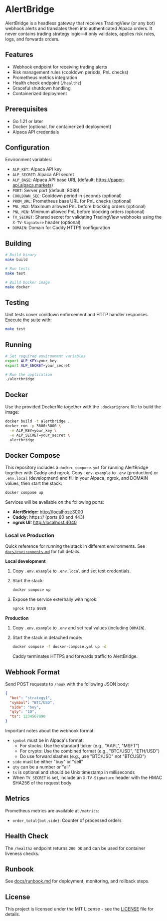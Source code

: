 # AlertBridge

AlertBridge is a headless gateway that receives TradingView (or any bot) webhook alerts and translates them into authenticated Alpaca orders. It never contains trading strategy logic—it only validates, applies risk rules, logs, and forwards orders.

## Features

- Webhook endpoint for receiving trading alerts
- Risk management rules (cooldown periods, PnL checks)
- Prometheus metrics integration
- Health check endpoint (`/healthz`)
- Graceful shutdown handling
- Containerized deployment

## Prerequisites

- Go 1.21 or later
- Docker (optional, for containerized deployment)
- Alpaca API credentials

## Configuration

Environment variables:

- `ALP_KEY`: Alpaca API key
- `ALP_SECRET`: Alpaca API secret
- `ALP_BASE`: Alpaca API base URL (default: https://paper-api.alpaca.markets)
- `PORT`: Server port (default: 8080)
- `COOLDOWN_SEC`: Cooldown period in seconds (optional)
- `PROM_URL`: Prometheus base URL for PnL checks (optional)
- `PNL_MAX`: Maximum allowed PnL before blocking orders (optional)
- `PNL_MIN`: Minimum allowed PnL before blocking orders (optional)
- `TV_SECRET`: Shared secret for validating TradingView webhooks using the `X-TV-Signature` header (optional)
- `DOMAIN`: Domain for Caddy HTTPS configuration

## Building

```bash
# Build binary
make build

# Run tests
make test

# Build Docker image
make docker
```

## Testing

Unit tests cover cooldown enforcement and HTTP handler responses. Execute the suite with:

```bash
make test
```

## Running

```bash
# Set required environment variables
export ALP_KEY=your_key
export ALP_SECRET=your_secret

# Run the application
./alertbridge
```

## Docker

Use the provided Dockerfile together with the `.dockerignore` file to build the
image:

```bash
docker build -t alertbridge .
docker run -p 3000:3000 \
  -e ALP_KEY=your_key \
  -e ALP_SECRET=your_secret \
  alertbridge
```

## Docker Compose

This repository includes a `docker-compose.yml` for running AlertBridge together with Caddy and ngrok. Copy `.env.example` to `.env` (production) or `.env.local` (development) and fill in your Alpaca, ngrok, and DOMAIN values, then start the stack:
```bash
docker compose up
```

Services will be available on the following ports:

- **AlertBridge:** <http://localhost:3000>
- **Caddy:** https://<your-domain> (ports 80 and 443)
- **ngrok UI:** <http://localhost:4040>

### Local vs Production

Quick reference for running the stack in different environments. See
[`docs/environments.md`](docs/environments.md) for full details.

**Local development**

1. Copy `.env.example` to `.env.local` and set test credentials.
2. Start the stack:

   ```bash
   docker compose up
   ```

3. Expose the service externally with ngrok:

   ```bash
   ngrok http 8080
   ```

**Production**

1. Copy `.env.example` to `.env` and set real values (including `DOMAIN`).
2. Start the stack in detached mode:

   ```bash
   docker compose -f docker-compose.yml up -d
   ```

   Caddy terminates HTTPS and forwards traffic to AlertBridge.

## Webhook Format

Send POST requests to `/hook` with the following JSON body:

```json
{
  "bot": "strategy1",
  "symbol": "BTC/USD",
  "side": "buy",
  "qty": "10",
  "ts": 1234567890
}
```

Important notes about the webhook format:
- `symbol` must be in Alpaca's format:
  - For stocks: Use the standard ticker (e.g., "AAPL", "MSFT")
  - For crypto: Use the combined format (e.g., "BTC/USD", "ETH/USD")
  - Do use forward slashes (e.g., use "BTC/USD" not "BTCUSD")
- `side` must be either "buy" or "sell"
- `qty` can be a number or "all"
- `ts` is optional and should be Unix timestamp in milliseconds
- When `TV_SECRET` is set, include an `X-TV-Signature` header with the HMAC SHA256 of the request body

## Metrics

Prometheus metrics are available at `/metrics`:

- `order_total{bot,side}`: Counter of processed orders

## Health Check

The `/healthz` endpoint returns `200 OK` and can be used for container
liveness checks.


## Runbook
See [docs/runbook.md](docs/runbook.md) for deployment, monitoring, and rollback steps.


## License

This project is licensed under the MIT License - see the [LICENSE](LICENSE) file for details.


